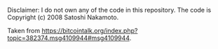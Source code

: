Disclaimer: I do not own any of the code in this repository. The code is Copyright (c) 2008 Satoshi Nakamoto.

Taken from https://bitcointalk.org/index.php?topic=382374.msg4109944#msg4109944.


